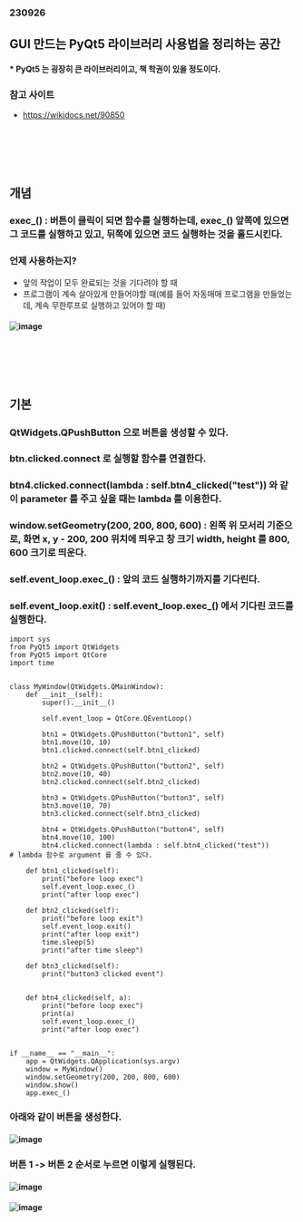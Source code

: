 ### 230926
## GUI 만드는 PyQt5 라이브러리 사용법을 정리하는 공간
#### * PyQt5 는 굉장히 큰 라이브러리이고, 책 학권이 있을 정도이다.
### 참고 사이트
- https://wikidocs.net/90850
### <br/><br/><br/>


## 개념
### exec_() : 버튼이 클릭이 되면 함수를 실행하는데, exec_() 앞쪽에 있으면 그 코드를 실행하고 있고, 뒤쪽에 있으면 코드 실행하는 것을 홀드시킨다.
### 언제 사용하는지?
- 앞의 작업이 모두 완료되는 것을 기다려야 할 때
- 프로그램이 계속 살아있게 만들어야할 때(예를 들어 자동매매 프로그램을 만들었는데, 계속 무한루프로 실행하고 있어야 할 때)
#### ![image](https://github.com/Shin-jongwhan/python_pyqt5/assets/62974484/d63bb2e9-e1ad-4726-9bbd-d2f59dd781df)
### <br/><br/><br/>


## 기본
### QtWidgets.QPushButton 으로 버튼을 생성할 수 있다.
### btn.clicked.connect 로 실행할 함수를 연결한다.
### btn4.clicked.connect(lambda : self.btn4_clicked("test")) 와 같이 parameter 를 주고 싶을 때는 lambda 를 이용한다.
### window.setGeometry(200, 200, 800, 600) : 왼쪽 위 모서리 기준으로, 화면 x, y - 200, 200 위치에 띄우고 창 크기 width, height 를 800, 600 크기로 띄운다.
### self.event_loop.exec_() : 앞의 코드 실행하기까지를 기다린다.
### self.event_loop.exit() : self.event_loop.exec_() 에서 기다린 코드를 실행한다.
```
import sys
from PyQt5 import QtWidgets
from PyQt5 import QtCore
import time


class MyWindow(QtWidgets.QMainWindow):
    def __init__(self):
        super().__init__()

        self.event_loop = QtCore.QEventLoop()

        btn1 = QtWidgets.QPushButton("button1", self)
        btn1.move(10, 10)
        btn1.clicked.connect(self.btn1_clicked)

        btn2 = QtWidgets.QPushButton("button2", self)
        btn2.move(10, 40)
        btn2.clicked.connect(self.btn2_clicked)

        btn3 = QtWidgets.QPushButton("button3", self)
        btn3.move(10, 70)
        btn3.clicked.connect(self.btn3_clicked)

        btn4 = QtWidgets.QPushButton("button4", self)
        btn4.move(10, 100)
        btn4.clicked.connect(lambda : self.btn4_clicked("test"))        # lambda 함수로 argument 를 줄 수 있다.

    def btn1_clicked(self):
        print("before loop exec")
        self.event_loop.exec_()
        print("after loop exec")

    def btn2_clicked(self):
        print("before loop exit")
        self.event_loop.exit()
        print("after loop exit")
        time.sleep(5)
        print("after time sleep")

    def btn3_clicked(self):
        print("button3 clicked event")


    def btn4_clicked(self, a):
        print("before loop exec")
        print(a)
        self.event_loop.exec_()
        print("after loop exec")


if __name__ == "__main__":
    app = QtWidgets.QApplication(sys.argv)
    window = MyWindow()
    window.setGeometry(200, 200, 800, 600)
    window.show()
    app.exec_()
```
### 아래와 같이 버튼을 생성한다.
#### ![image](https://github.com/Shin-jongwhan/python_pyqt5/assets/62974484/8f10b2d1-f628-49dc-91b0-91ba3a15c82a)
### 버튼 1 -> 버튼 2 순서로 누르면 이렇게 실행된다.
#### ![image](https://github.com/Shin-jongwhan/python_pyqt5/assets/62974484/cc20e1e6-74be-4515-80ef-2303dd41624e)
#### ![image](https://github.com/Shin-jongwhan/python_pyqt5/assets/62974484/1fde8001-7b4e-4105-b272-a1a702ac7cb2)


